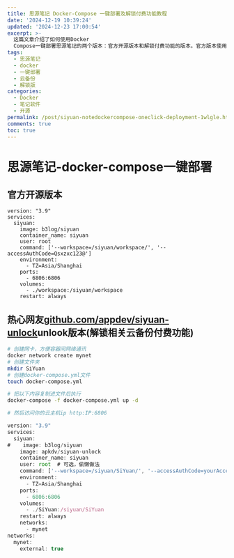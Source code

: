 ```yaml
---
title: 思源笔记 Docker-Compose 一键部署及解锁付费功能教程
date: '2024-12-19 10:39:24'
updated: '2024-12-23 17:00:54'
excerpt: >-
  这篇文章介绍了如何使用Docker
  Compose一键部署思源笔记的两个版本：官方开源版本和解锁付费功能的版本。官方版本使用`b3log/siyuan`镜像，配置了工作区路径和访问授权码，并设置了时区和端口映射。解锁版本使用`apkdv/siyuan-unlock`镜像，解锁了云备份等付费功能，并通过Docker网络实现容器间通讯。两个版本都配置了持久化存储和自动重启策略。
tags:
  - 思源笔记
  - docker
  - 一键部署
  - 云备份
  - 解锁版
categories:
  - Docker
  - 笔记软件
  - 开源
permalink: /post/siyuan-notedockercompose-oneclick-deployment-1wlgle.html
comments: true
toc: true
---
```


# 思源笔记-docker-compose一键部署

## 官方开源版本

```docker-compose
version: "3.9"
services:
  siyuan:
    image: b3log/siyuan
    container_name: siyuan
    user: root
    command: ['--workspace=/siyuan/workspace/', '--accessAuthCode=Qsxzxc123@']
    environment:
      - TZ=Asia/Shanghai
    ports:
      - 6806:6806
    volumes:
      - ./workspace:/siyuan/workspace
    restart: always
```

## 热心网友[github.com/appdev/siyuan-unlock](https://github.com/appdev/siyuan-unlock)unlook版本(解锁相关云备份付费功能)

```bash
# 创建网卡，方便容器间网络通讯
docker network create mynet
# 创建文件夹
mkdir SiYuan
# 创建docker-compose.yml文件
touch docker-compose.yml

# 把以下内容复制进文件后执行
docker-compose -f docker-compose.yml up -d

# 然后访问你的云主机ip http:IP:6806
```

```js
version: "3.9"
services:
  siyuan:
#    image: b3log/siyuan
    image: apkdv/siyuan-unlock
    container_name: siyuan
    user: root  # 可选，偷懒做法
    command: ['--workspace=/siyuan/SiYuan/', '--accessAuthCode=yourAccessAuthCode']
    environment:
      - TZ=Asia/Shanghai
    ports:
      - 6806:6806
    volumes:
      - ./SiYuan:/siyuan/SiYuan
    restart: always
    networks:
      - mynet
networks:
  mynet:
    external: true
```

‍
